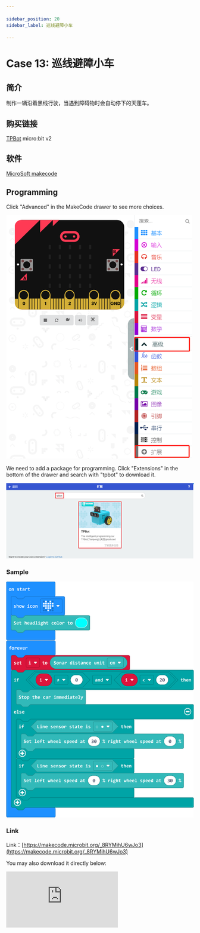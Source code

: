 ```yaml
---

sidebar_position: 20
sidebar_label: 巡线避障小车

---
```


# Case 13: 巡线避障小车

## 简介

制作一辆沿着黑线行驶，当遇到障碍物时会自动停下的天蓬车。

## 购买链接

[TPBot](https://www.elecfreaks.com/tpbot.html)
micro:bit v2

## 软件

[MicroSoft makecode](https://makecode.microbit.org/#)


## Programming


 Click "Advanced" in the MakeCode drawer to see more choices.

![](./images/TPBot_tianpeng_case_01_02.png)

We need to add a package for programming. Click "Extensions" in the bottom of the drawer and search with "tpbot" to download it.

![](./images/TPBot_tianpeng_case_01_03.png)

### Sample



![](./images/tpbot-case-20-04.png)


### Link
Link：[https://makecode.microbit.org/_8RYMihU6wJo3](https://makecode.microbit.org/_8RYMihU6wJo3)

You may also download it directly below:

<div
    style={{
        position: 'relative',
        paddingBottom: '60%',
        overflow: 'hidden',
    }}
>
    <iframe
        src="https://makecode.microbit.org/_8RYMihU6wJo3"
        frameborder="0"
        sandbox="allow-popups allow-forms allow-scripts allow-same-origin"
        style={{
            position: 'absolute',
            width: '100%',
            height: '100%',
        }}
    />
</div>

### Conclusion

天蓬车沿着黑线行驶，当遇到障碍物时会自动停下。
